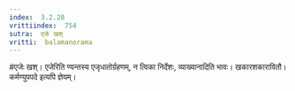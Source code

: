 ```yaml
---
index:  3.2.28
vrittiindex:  754
sutra:  एजेः खश्
vritti:  balamanorama 
---
```


#एजेः खश्। एजेरिति ण्यन्तस्य एजृधातोर्ग्रहणम्, न त्विका निर्देशः, व्याख्यानादिति भावः। खकारशकारावितौ। कर्मण्युपपदे इत्यपि ज्ञेयम्। 

